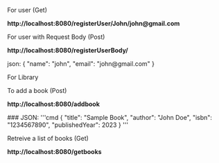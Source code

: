 <p>For user (Get)</p>
<p><b>http://localhost:8080/registerUser/John/john@gmail.com</b></p>

<p>For user with Request Body (Post)</p>
<p><b>http://localhost:8080/registerUserBody/</b></p>
<p>
json: 
{
 "name": "john", 
 "email": "john@gmail.com"
}
</p>
<p>For Library</p>
<p>To add a book (Post)</p>
<p><b>http://localhost:8080/addbook</b></p>
<p>
### JSON:
'''cmd
{
  "title": "Sample Book",
  "author": "John Doe",
  "isbn": "1234567890", 
  "publishedYear": 2023
}
'''
</p>
<p>Retreive a list of books (Get)</p>
<p><b>http://localhost:8080/getbooks</b></p>